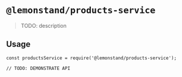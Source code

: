 # `@lemonstand/products-service`

> TODO: description

## Usage

```
const productsService = require('@lemonstand/products-service');

// TODO: DEMONSTRATE API
```
